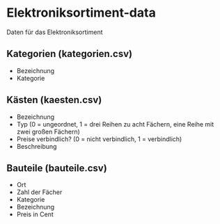 # Elektroniksortiment-data
Daten für das Elektroniksortiment

## Kategorien (kategorien.csv)
* Bezeichnung
* Kategorie

## Kästen (kaesten.csv)
* Bezeichnung
* Typ (0 = ungeordnet, 1 = drei Reihen zu acht Fächern, eine Reihe mit zwei großen Fächern)
* Preise verbindlich? (0 = nicht verbindlich, 1 = verbindlich)
* Beschreibung

## Bauteile (bauteile.csv)
* Ort
* Zahl der Fächer
* Kategorie
* Bezeichnung
* Preis in Cent